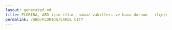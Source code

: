 ```yaml
---
layout: generated_md
title: FLORIDA, ABD için iftar, namaz vakitleri ve hava durumu - ilçe/eyalet seç
permalink: /ABD/FLORIDA/CAROL CITY
---
```


<script type="text/javascript">
  var country = ABD;
  var city = FLORIDA;
  var state = CAROL CITY;
  var lat = 72;
  var lon = 21;
</script>
